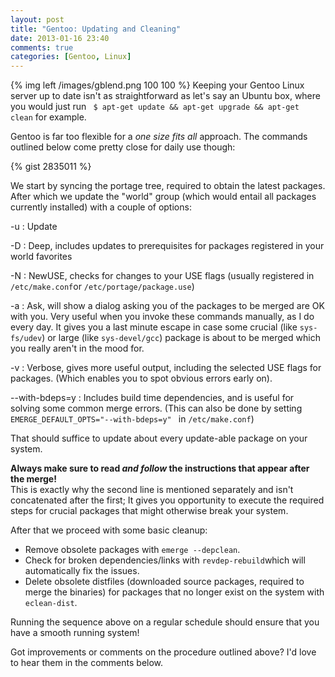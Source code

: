 ```yaml
---
layout: post
title: "Gentoo: Updating and Cleaning"
date: 2013-01-16 23:40
comments: true
categories: [Gentoo, Linux]
---
```


{% img left /images/gblend.png 100 100 %} Keeping your Gentoo Linux server up to date isn't as straightforward as let's say an Ubuntu box, where you would just run ``` $ apt-get update && apt-get upgrade && apt-get clean``` for example.

Gentoo is far too flexible for a *one size fits all* approach. The commands outlined below come pretty close for daily use though:

{% gist 2835011 %}

<!-- more -->
We start by syncing the portage tree, required to obtain the latest packages.
After which we update the "world" group (which would entail all packages currently installed) with a couple of options:

-u : Update

-D : Deep, includes updates to prerequisites for packages registered in your world favorites

-N : NewUSE, checks for changes to your USE flags (usually registered in ```/etc/make.conf```or ```/etc/portage/package.use```)

-a : Ask, will show a dialog asking you of the packages to be merged are OK with you. Very useful when you invoke these commands manually, as I do every day. It gives you a last minute escape in case some crucial (like ```sys-fs/udev```) or large (like ```sys-devel/gcc```) package is about to be merged which you really aren't in the mood for.

-v : Verbose, gives more useful output, including the selected USE flags for packages. (Which enables you to spot obvious errors early on).

--with-bdeps=y : Includes build time dependencies, and is useful for solving some common merge errors. (This can also be done by setting ``EMERGE_DEFAULT_OPTS="--with-bdeps=y" `` in ```/etc/make.conf```)


That should suffice to update about every update-able package on your system.

**Always make sure to read *and follow* the instructions that appear after the merge!**  
This is exactly why the second line is mentioned separately and isn't concatenated after the first; It gives you opportunity to execute the required steps for crucial packages that might otherwise break your system.  

After that we proceed with some basic cleanup:

 * Remove obsolete packages with ``emerge --depclean``.
 * Check for broken dependencies/links with ```revdep-rebuild```which will automatically fix the issues.
 * Delete obsolete distfiles (downloaded source packages, required to merge the binaries) for packages that no longer exist on the system with ```eclean-dist```.


Running the sequence above on a regular schedule should ensure that you have a smooth running system!

Got improvements or comments on the procedure outlined above? I'd love to hear them in the comments below.
